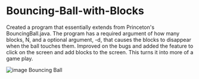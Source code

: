 # Bouncing-Ball-with-Blocks

Created a program that essentially extends from Princeton's BouncingBall.java. The program has a required argument of how many blocks, N, and a optional argument, -d, that causes the blocks to disappear when the ball touches them. Improved on the bugs and added the feature to click on the screen and add blocks to the screen. This turns it into more of a game play.


![image](https://media.giphy.com/media/cjQASQa8vsU4OZRUVa/giphy.gif)
Bouncing Ball
